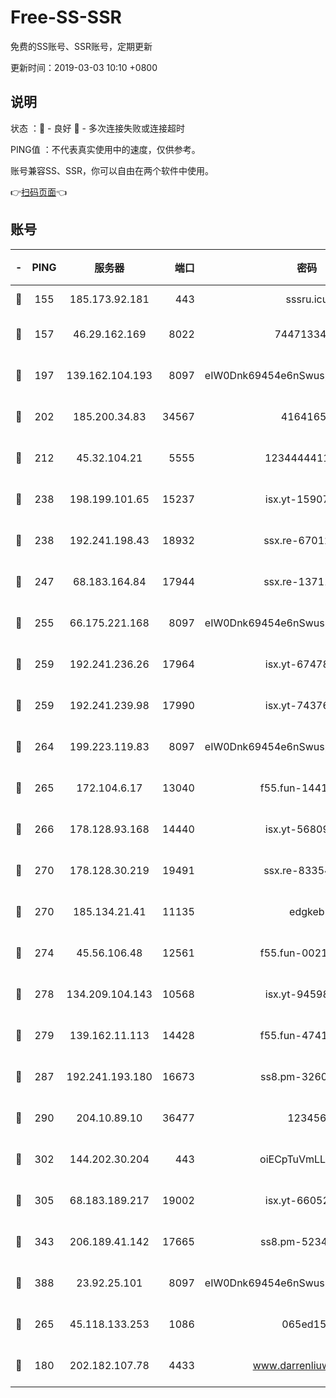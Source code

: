 # Free-SS-SSR

免费的SS账号、SSR账号，定期更新

更新时间：2019-03-03 10:10 +0800

## 说明

状态     ：🙂 - 良好 🙁 - 多次连接失败或连接超时

PING值   ：不代表真实使用中的速度，仅供参考。

账号兼容SS、SSR，你可以自由在两个软件中使用。

👉[扫码页面](https://liesauer.github.io/free-ss-ssr.github.io/)👈

## 账号

|-|PING|服务器|端口|密码|加密方式|区域|
|:----:|:----:|:-----:|-----:|:----:|:----:|:----:|
|🙂|155|185.173.92.181|443|sssru.icu|rc4-md5|RU|
|🙂|157|46.29.162.169|8022|7447133485|aes-256-cfb|RU|
|🙂|197|139.162.104.193|8097|eIW0Dnk69454e6nSwuspv9DmS201tQ0D|aes-256-cfb|JP|
|🙂|202|185.200.34.83|34567|41641651|aes-256-cfb|US|
|🙂|212|45.32.104.21|5555|1234444411111|aes-256-cfb|SG|
|🙂|238|198.199.101.65|15237|isx.yt-15907759|aes-256-cfb|US|
|🙂|238|192.241.198.43|18932|ssx.re-67012369|aes-256-cfb|US|
|🙂|247|68.183.164.84|17944|ssx.re-13711103|aes-256-cfb|US|
|🙂|255|66.175.221.168|8097|eIW0Dnk69454e6nSwuspv9DmS201tQ0D|aes-256-cfb|US|
|🙂|259|192.241.236.26|17964|isx.yt-67478866|aes-256-cfb|US|
|🙂|259|192.241.239.98|17990|isx.yt-74376721|aes-256-cfb|US|
|🙂|264|199.223.119.83|8097|eIW0Dnk69454e6nSwuspv9DmS201tQ0D|aes-256-cfb|US|
|🙂|265|172.104.6.17|13040|f55.fun-14418774|aes-256-cfb|US|
|🙂|266|178.128.93.168|14440|isx.yt-56809452|aes-256-cfb|SG|
|🙂|270|178.128.30.219|19491|ssx.re-83354256|aes-256-cfb|SG|
|🙂|270|185.134.21.41|11135|edgkeb|aes-256-cfb|GB|
|🙂|274|45.56.106.48|12561|f55.fun-00211476|aes-256-cfb|US|
|🙂|278|134.209.104.143|10568|isx.yt-94598506|aes-256-cfb|SG|
|🙂|279|139.162.11.113|14428|f55.fun-47410075|aes-256-cfb|SG|
|🙂|287|192.241.193.180|16673|ss8.pm-32602550|aes-256-cfb|US|
|🙂|290|204.10.89.10|36477|123456|aes-256-cfb|US|
|🙂|302|144.202.30.204|443|oiECpTuVmLLxk4Ts|aes-256-cfb|US|
|🙂|305|68.183.189.217|19002|isx.yt-66052307|aes-256-cfb|SG|
|🙂|343|206.189.41.142|17665|ss8.pm-52341360|aes-256-cfb|SG|
|🙂|388|23.92.25.101|8097|eIW0Dnk69454e6nSwuspv9DmS201tQ0D|aes-256-cfb|US|
|🙂|265|45.118.133.253|1086|065ed15a|aes-256-cfb|SG|
|🙁|180|202.182.107.78|4433|www.darrenliuwei.com|aes-256-cfb|JP|
